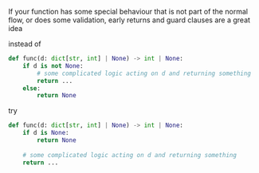 If your function has some special behaviour that is not part of the normal flow, or does some validation, early returns and guard clauses are a great idea

instead of 
```python
def func(d: dict[str, int] | None) -> int | None:
    if d is not None:
        # some complicated logic acting on d and returning something
        return ...
    else:
        return None
```

try

```python
def func(d: dict[str, int] | None) -> int | None:
    if d is None:
        return None
    
    # some complicated logic acting on d and returning something
    return ...
```
